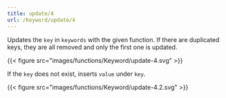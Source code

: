 ```yaml
---
title: update/4
url: /Keyword/update/4
---
```



Updates the `key` in `keywords` with the given function.
If there are duplicated keys, they are all removed and only the first one is updated.

{{< figure src="images/functions/Keyword/update-4.svg" >}}

If the `key` does not exist, inserts `value` under `key`.

{{< figure src="images/functions/Keyword/update-4.2.svg" >}}
